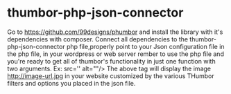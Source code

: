# thumbor-php-json-connector
Go to https://github.com/99designs/phumbor and install the library with it's dependencies with composer.
Connect all dependencies to the thumbor-php-json-connector php file,properly point to your Json configuration file in the php file, in your wordpress or web server rember to use the php file and you're ready to get all of thumbor's functionality in just one function with two arguments.
Ex: src='<?php thumb_url("my_conf","http://image-url.jpg") ?>' alt=""/>
The above tag will display the image http://image-url.jpg in your website customized by the various THumbor filters and options you placed in the json file. 
